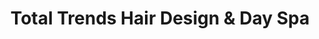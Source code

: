 ---
title: "Total Trends Hair Design & Day Spa"
url: /sandston/total-trends-hair-design-und-day-spa/
shop: Friseur
---